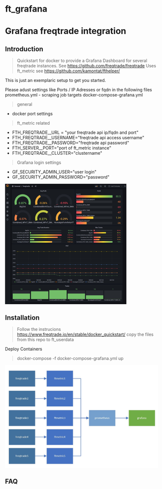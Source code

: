 # ft_grafana
# Grafana freqtrade integration

## Introduction
> Quickstart for docker to provide a Grafana Dashboard for several freqtrade instances.
> See https://github.com/freqtrade/freqtrade
> Uses ft_metric see https://github.com/kamontat/fthelper/  

This is just an exemplaric setup to get you started.

Please adust settings like Ports / IP Adresses or fqdn in the following files
prometheus.yml - scraping job targets
docker-compose-grafana.yml 
> general
* docker port settings
> ft_metric related
*  FTH_FREQTRADE__URL = "your freqtrade api ip/fqdn and port"
*  FTH_FREQTRADE__USERNAME="freqtrade api access username"
*  FTH_FREQTRADE__PASSWORD="freqtrade api password"
*  FTH_SERVER__PORT="port of ft_metric instance"
*  FTH_FREQTRADE__CLUSTER="clustername"
>  Grafana login settings
*  GF_SECURITY_ADMIN_USER="user login"
*  GF_SECURITY_ADMIN_PASSWORD="password"
      
<p align="left">
  <img src="doc/dashboard.JPG" width="400" title="Container Setup">
</p>

## Installation

> Follow the instrucions https://www.freqtrade.io/en/stable/docker_quickstart/ copy the files from this repo to ft_userdata

Deploy Containers
> docker-compose -f docker-compose-grafana.yml up

<p align="left">
  <img src="doc/containers.JPG" width="700" title="Container Setup">
</p>

## FAQ
> 